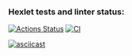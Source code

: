 ### Hexlet tests and linter status:
[![Actions Status](https://github.com/Agrarox666/python-project-50/workflows/hexlet-check/badge.svg)](https://github.com/Agrarox666/python-project-50/actions) [![CI](https://github.com/Agrarox666/python-project-50/actions/workflows/test.yml/badge.svg)](https://github.com/Agrarox666/python-project-50/actions/workflows/test.yml)

[![asciicast](https://asciinema.org/a/DRYXbONtSJODDWQtg0ULygbyK.svg)](https://asciinema.org/a/DRYXbONtSJODDWQtg0ULygbyK)
